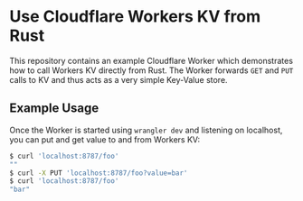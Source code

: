# Use Cloudflare Workers KV from Rust

This repository contains an example Cloudflare Worker which demonstrates how to
call Workers KV directly from Rust. The Worker forwards `GET` and `PUT` calls to
KV and thus acts as a very simple Key-Value store.

## Example Usage

Once the Worker is started using `wrangler dev` and listening on localhost, you
can put and get value to and from Workers KV:

```sh
$ curl 'localhost:8787/foo'
""
$ curl -X PUT 'localhost:8787/foo?value=bar'
$ curl 'localhost:8787/foo'
"bar"
```
